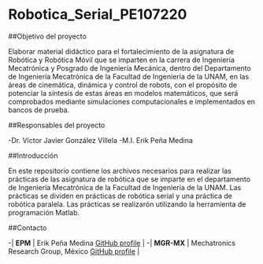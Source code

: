 # Robotica_Serial_PE107220


##Objetivo del proyecto 

Elaborar material didáctico para el fortalecimiento de la asignatura de Robótica y Robótica Móvil que se imparten en la carrera de Ingeniería Mecatrónica y Posgrado de Ingeniería Mecánica, dentro del Departamento de Ingeniería Mecatrónica de la Facultad de Ingeniería de la UNAM, en las áreas de cinemática, dinámica y control de robots, con el propósito de potenciar la síntesis de estas áreas en modelos matemáticos, que será comprobados mediante simulaciones computacionales e implementados en bancos de prueba.

##Responsables del proyecto

-Dr. Víctor Javier González Villela
-M.I. Erik Peña Medina

##Introducción 

En este repositorio contiene los archivos necesarios para realizar las prácticas de las asignatura de robótica que se imparte en el departamento de Ingeniería Mecatrónica de la Facultad de Ingeniería de la UNAM. Las prácticas se dividen en prácticas de robótica serial y una práctica de robótica paralela. Las prácticas se realizarón utilizando la herramienta de programación Matlab. 

##Contacto

-| **EPM**  | Erik Peña Medina [GitHub profile](https://github.com/ErikFiUNAM) |
-| **MGR-MX** | Mechatronics Research Group, México [GitHub profile](https://github.com/mrg-mx) |
